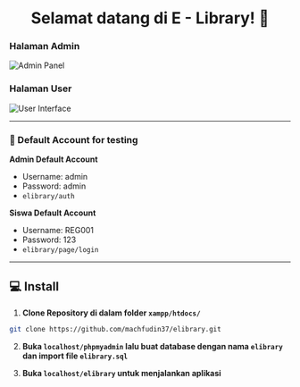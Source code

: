 <h1 align="center">Selamat datang di E - Library! 👋</h1>

 ### Halaman Admin
![Admin Panel](https://github.com/adeskriwil/elibrary/blob/main/admin-panel.PNG?raw=true)


 ### Halaman User
![User Interface](https://github.com/adeskriwil/elibrary/blob/main/user-panel.PNG?raw=true)


------------

 ### 👤 Default Account for testing
	
**Admin Default Account**
- Username: admin
- Password: admin
- ```elibrary/auth```

**Siswa Default Account**
- Username: REG001
- Password: 123
- ```elibrary/page/login```

------------

## 💻 Install

1. **Clone Repository di dalam folder ```xampp/htdocs/```**
```bash
git clone https://github.com/machfudin37/elibrary.git
```

2. **Buka ```localhost/phpmyadmin``` lalu buat database dengan nama ```elibrary``` dan import file ```elibrary.sql```**

3. **Buka ```localhost/elibrary``` untuk menjalankan aplikasi**